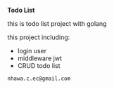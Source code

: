 **Todo List**

this is todo list project with golang

this project including:
- login user
- middleware jwt
- CRUD todo list 

`nhawa.c.ec@gmail.com`